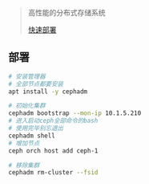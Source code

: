 <!--
title: Ceph
sort:
-->

> 高性能的分布式存储系统
>
> [快速部署](https://docs.ceph.com/en/latest/cephadm/install/)

## 部署

```bash
# 安装管理器
# 全部节点都要安装
apt install -y cephadm

# 初始化集群
cephadm bootstrap --mon-ip 10.1.5.210
# 进入启动ceph全部命令的bash
# 使用完毕别忘退出
cephadm shell
# 增加节点
ceph orch host add ceph-1

# 移除集群
cephadm rm-cluster --fsid
```

